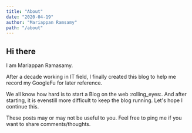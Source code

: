 ```yaml
---
title: "About"
date: "2020-04-19"
author: "Mariappan Ramsamy"
path: "/about"
---
```


## Hi there

I am Mariappan Ramasamy.

After a decade working in IT field, I finally created this blog to help me record my GoogleFu for later reference.

We all know how hard is to start a Blog on the web :rolling_eyes:. And after starting, it is evenstill more difficult to keep the blog running. Let's hope I continue this.

These posts may or may not be useful to you.
Feel free to ping me if you want to share comments/thoughts.

